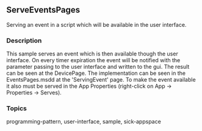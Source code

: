 ## ServeEventsPages

Serving an event in a script which will be available in the user interface.

### Description

This sample serves an event which is then available though the user interface.
On every timer expiration the event will be notified with the parameter passing
to the user interface and written to the gui. The result can be seen at
the DevicePage. The implementation can be seen in the EventsPages.msdd at the
'ServingEvent' page.  To make the event available it also must be served in the App Properties
(right-click on App -> Properties -> Serves).

### Topics

programming-pattern, user-interface, sample, sick-appspace
